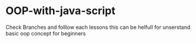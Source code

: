 # OOP-with-java-script

Check Branches and folllow each lessons this can be helfull for unserstand basic oop concept for beginners
